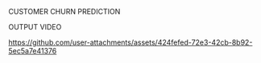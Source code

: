 CUSTOMER CHURN PREDICTION




OUTPUT VIDEO

https://github.com/user-attachments/assets/424fefed-72e3-42cb-8b92-5ec5a7e41376


